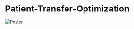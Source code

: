 # Patient-Transfer-Optimization

![Poster](https://github.com/rachit_0032/Patient-Transfer-Optimization/Reports/Submission/15093_Poster_Image.png?raw=true)
